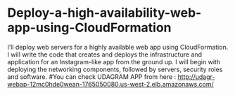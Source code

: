 # Deploy-a-high-availability-web-app-using-CloudFormation
I’ll deploy web servers for a highly available web app using CloudFormation. I will write the code that creates and deploys the infrastructure and application for an Instagram-like app from the ground up. I will begin with deploying the networking components, followed by servers, security roles and software.
#You can check UDAGRAM APP from here : 
http://udagr-webap-12mc0hde0wean-1765050080.us-west-2.elb.amazonaws.com/
